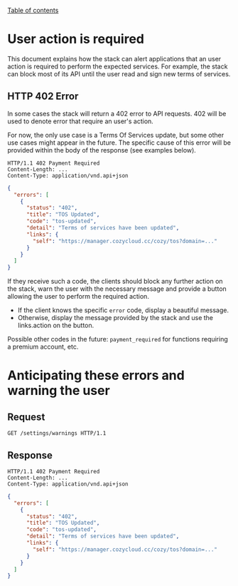 [Table of contents](README.md#table-of-contents)

# User action is required

This document explains how the stack can alert applications that an user
action is required to perform the expected services. For example, the stack
can block most of its API until the user read and sign new terms of services.

## HTTP 402 Error

In some cases the stack will return a 402 error to API requests.
402 will be used to denote error that require an user's action.

For now, the only use case is a Terms Of Services update, but some other use
cases might appear in the future. The specific cause of this error will be
provided within the body of the response (see examples below).

```http
HTTP/1.1 402 Payment Required
Content-Length: ...
Content-Type: application/vnd.api+json
```

```json
{
  "errors": [
    {
      "status": "402",
      "title": "TOS Updated",
      "code": "tos-updated",
      "detail": "Terms of services have been updated",
      "links": {
        "self": "https://manager.cozycloud.cc/cozy/tos?domain=..."
      }
    }
  ]
}
```

If they receive such a code, the clients should block any further action on
the stack, warn the user with the necessary message and provide a button
allowing the user to perform the required action.

- If the client knows the specific `error` code, display a beautiful message.
- Otherwise, display the message provided by the stack and use the links.action on the button.

Possible other codes in the future: `payment_required` for functions requiring
a premium account, etc.


# Anticipating these errors and warning the user

## Request

```http
GET /settings/warnings HTTP/1.1
```

## Response

```http
HTTP/1.1 402 Payment Required
Content-Length: ...
Content-Type: application/vnd.api+json
```

```json
{
  "errors": [
    {
      "status": "402",
      "title": "TOS Updated",
      "code": "tos-updated",
      "detail": "Terms of services have been updated",
      "links": {
        "self": "https://manager.cozycloud.cc/cozy/tos?domain=..."
      }
    }
  ]
}
```
